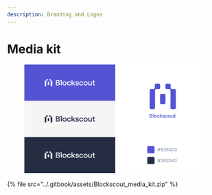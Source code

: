 ```yaml
---
description: Branding and Logos
---
```


# Media kit

<figure><img src="../.gitbook/assets/MediaKit.png" alt=""><figcaption></figcaption></figure>

{% file src="../.gitbook/assets/Blockscout_media_kit.zip" %}

